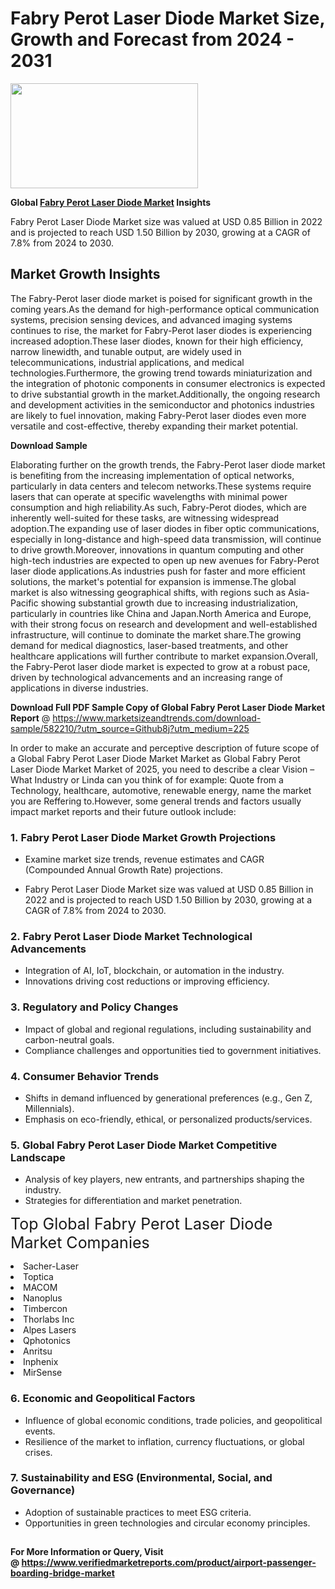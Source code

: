 <H1>Fabry Perot Laser Diode Market Size, Growth and Forecast from 2024 - 2031</H1><img class="aligncenter size-medium wp-image-584254" src="https://thirdeyenews.in/wp-content/uploads/2024/09/Global-Market-Research-300x168.jpeg" alt="" width="300" height="168" /><p><strong>Global&nbsp;<a href="https://www.marketsizeandtrends.com/download-sample/582210/?utm_source=Github8j?utm_medium=225">Fabry Perot Laser Diode Market</a> Insights</strong></p><p>Fabry Perot Laser Diode Market size was valued at USD 0.85 Billion in 2022 and is projected to reach USD 1.50 Billion by 2030, growing at a CAGR of 7.8% from 2024 to 2030.</p><p><h2>Market Growth Insights</h2> <p>The Fabry-Perot laser diode market is poised for significant growth in the coming years.As the demand for high-performance optical communication systems, precision sensing devices, and advanced imaging systems continues to rise, the market for Fabry-Perot laser diodes is experiencing increased adoption.These laser diodes, known for their high efficiency, narrow linewidth, and tunable output, are widely used in telecommunications, industrial applications, and medical technologies.Furthermore, the growing trend towards miniaturization and the integration of photonic components in consumer electronics is expected to drive substantial growth in the market.Additionally, the ongoing research and development activities in the semiconductor and photonics industries are likely to fuel innovation, making Fabry-Perot laser diodes even more versatile and cost-effective, thereby expanding their market potential.</p> <p><strong>Download Sample</strong></p> <p>Elaborating further on the growth trends, the Fabry-Perot laser diode market is benefiting from the increasing implementation of optical networks, particularly in data centers and telecom networks.These systems require lasers that can operate at specific wavelengths with minimal power consumption and high reliability.As such, Fabry-Perot diodes, which are inherently well-suited for these tasks, are witnessing widespread adoption.The expanding use of laser diodes in fiber optic communications, especially in long-distance and high-speed data transmission, will continue to drive growth.Moreover, innovations in quantum computing and other high-tech industries are expected to open up new avenues for Fabry-Perot laser diode applications.As industries push for faster and more efficient solutions, the market's potential for expansion is immense.The global market is also witnessing geographical shifts, with regions such as Asia-Pacific showing substantial growth due to increasing industrialization, particularly in countries like China and Japan.North America and Europe, with their strong focus on research and development and well-established infrastructure, will continue to dominate the market share.The growing demand for medical diagnostics, laser-based treatments, and other healthcare applications will further contribute to market expansion.Overall, the Fabry-Perot laser diode market is expected to grow at a robust pace, driven by technological advancements and an increasing range of applications in diverse industries.</p> <p><span class=""><strong>Download Full PDF Sample Copy of Global Fabry Perot Laser Diode Market Report</strong> @ <a href="https://www.marketsizeandtrends.com/download-sample/582210/?utm_source=Github8j?utm_medium=225" target="_blank">https://www.marketsizeandtrends.com/download-sample/582210/?utm_source=Github8j?utm_medium=225</a></span></p><p>In order to make an accurate and perceptive description of future scope of a Global&nbsp;Fabry Perot Laser Diode Market Market as Global&nbsp;Fabry Perot Laser Diode Market Market of 2025, you need to describe a clear Vision &ndash; What Industry or Linda can you think of for example: Quote from a Technology, healthcare, automotive, renewable energy, name the market you are Reffering to.However, some general trends and factors usually impact market reports and their future outlook include:</p><h3>1.&nbsp;<strong>Fabry Perot Laser Diode Market Growth Projections</strong></h3><ul><li>Examine market size trends, revenue estimates and CAGR (Compounded Annual Growth Rate) projections.</li><li><p>Fabry Perot Laser Diode Market size was valued at USD 0.85 Billion in 2022 and is projected to reach USD 1.50 Billion by 2030, growing at a CAGR of 7.8% from 2024 to 2030.</p></li></ul><h3>2.&nbsp;<strong>Fabry Perot Laser Diode Market Technological Advancements</strong></h3><ul><li>Integration of AI, IoT, blockchain, or automation in the industry.</li><li>Innovations driving cost reductions or improving efficiency.</li></ul><h3>3.&nbsp;<strong>Regulatory and Policy Changes</strong></h3><ul><li>Impact of global and regional regulations, including sustainability and carbon-neutral goals.</li><li>Compliance challenges and opportunities tied to government initiatives.</li></ul><h3>4.&nbsp;<strong>Consumer Behavior Trends</strong></h3><ul><li>Shifts in demand influenced by generational preferences (e.g., Gen Z, Millennials).</li><li>Emphasis on eco-friendly, ethical, or personalized products/services.</li></ul><h3>5.&nbsp;<strong>Global Fabry Perot Laser Diode Market Competitive Landscape</strong></h3><ul><li>Analysis of key players, new entrants, and partnerships shaping the industry.</li><li>Strategies for differentiation and market penetration.</li></ul><p data-pm-slice="1 1 []"><span style="color: inherit; font-family: inherit; font-size: 25px;">Top Global Fabry Perot Laser Diode Market Companies</span></p><div class="" data-test-id=""><p><li>Sacher-Laser</li><li> Toptica</li><li> MACOM</li><li> Nanoplus</li><li> Timbercon</li><li> Thorlabs Inc</li><li> Alpes Lasers</li><li> Qphotonics</li><li> Anritsu</li><li> Inphenix</li><li> MirSense</li></p></div><h3>6.&nbsp;<strong>Economic and Geopolitical Factors</strong></h3><ul><li>Influence of global economic conditions, trade policies, and geopolitical events.</li><li>Resilience of the market to inflation, currency fluctuations, or global crises.</li></ul><h3>7.&nbsp;<strong>Sustainability and ESG (Environmental, Social, and Governance)</strong></h3><ul><li>Adoption of sustainable practices to meet ESG criteria.</li><li>Opportunities in green technologies and circular economy principles.</li></ul><h2><strong style="font-size: 14px;">For More Information or Query, Visit @&nbsp;</strong><a style="background-color: #ffffff; font-size: 14px;" href="https://www.marketsizeandtrends.com/report/fabry-perot-laser-diode-market/" target="_blank">https://www.verifiedmarketreports.com/product/airport-passenger-boarding-bridge-market</a></h2>